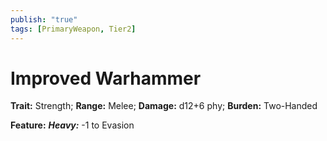 ```yaml
---
publish: "true"
tags: [PrimaryWeapon, Tier2]
---
```

# Improved Warhammer

**Trait:** Strength; **Range:** Melee; **Damage:** d12+6 phy; **Burden:** Two-Handed

**Feature:** ***Heavy:*** -1 to Evasion
